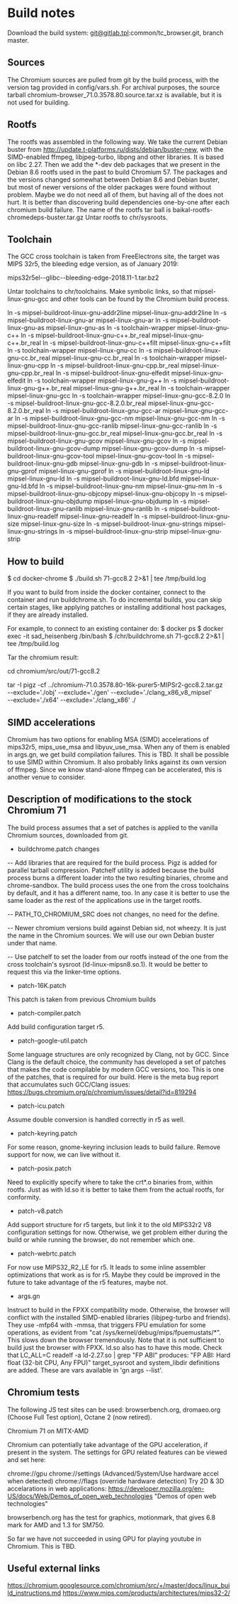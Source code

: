 Build notes
===========

Download the build system: git@gitlab.tpl:common/tc_browser.git, branch master.

Sources
-------

The Chromium sources are pulled from git by the build process, with the version
tag provided in config/vars.sh. For archival purposes, the source tarball
chromium-browser_71.0.3578.80.source.tar.xz is available, but it is not used for
building.   

Rootfs
------

The rootfs was assembled in the following way. We take the current Debian buster
from http://update.t-platforms.ru/dists/debian/buster-new, with the SIMD-enabled
ffmpeg, libjpeg-turbo, libpng and other libraries. It is based on libc 2.27.
Then we add the *-dev deb packages that we present in the Debian 8.6 rootfs used
in the past to build Chromium 57. The packages and the versions changed somewhat
between Debian 8.6 and Debian buster, but most of newer versions of the older
packages were found without problem.  Maybe we do not need all of them, but
having all of the does not hurt.  It is better than discovering build
dependencies one-by-one after each chromium build failure.  The name of the
rootfs tar ball is baikal-rootfs-chromedeps-buster.tar.gz
Untar rootfs to chr/sysroots.

Toolchain
---------

The GCC cross toolchain is taken from FreeElectrons site, the target
was MIPS 32r5, the bleeding edge version, as of January 2019:

mips32r5el--glibc--bleeding-edge-2018.11-1.tar.bz2

Untar toolchains to chr/toolchains. Make symbolic links, so that
mipsel-linux-gnu-gcc and other tools can be found by the Chromium build process.

ln -s  mipsel-buildroot-linux-gnu-addr2line mipsel-linux-gnu-addr2line
ln -s  mipsel-buildroot-linux-gnu-ar mipsel-linux-gnu-ar
ln -s  mipsel-buildroot-linux-gnu-as mipsel-linux-gnu-as
ln -s  toolchain-wrapper mipsel-linux-gnu-c++
ln -s  mipsel-buildroot-linux-gnu-c++.br_real mipsel-linux-gnu-c++.br_real
ln -s  mipsel-buildroot-linux-gnu-c++filt mipsel-linux-gnu-c++filt
ln -s  toolchain-wrapper mipsel-linux-gnu-cc
ln -s  mipsel-buildroot-linux-gnu-cc.br_real mipsel-linux-gnu-cc.br_real
ln -s  toolchain-wrapper mipsel-linux-gnu-cpp
ln -s  mipsel-buildroot-linux-gnu-cpp.br_real mipsel-linux-gnu-cpp.br_real
ln -s  mipsel-buildroot-linux-gnu-elfedit mipsel-linux-gnu-elfedit
ln -s  toolchain-wrapper mipsel-linux-gnu-g++
ln -s  mipsel-buildroot-linux-gnu-g++.br_real mipsel-linux-gnu-g++.br_real
ln -s  toolchain-wrapper mipsel-linux-gnu-gcc
ln -s  toolchain-wrapper mipsel-linux-gnu-gcc-8.2.0
ln -s  mipsel-buildroot-linux-gnu-gcc-8.2.0.br_real mipsel-linux-gnu-gcc-8.2.0.br_real
ln -s  mipsel-buildroot-linux-gnu-gcc-ar mipsel-linux-gnu-gcc-ar
ln -s  mipsel-buildroot-linux-gnu-gcc-nm mipsel-linux-gnu-gcc-nm
ln -s  mipsel-buildroot-linux-gnu-gcc-ranlib mipsel-linux-gnu-gcc-ranlib
ln -s  mipsel-buildroot-linux-gnu-gcc.br_real mipsel-linux-gnu-gcc.br_real
ln -s  mipsel-buildroot-linux-gnu-gcov mipsel-linux-gnu-gcov
ln -s  mipsel-buildroot-linux-gnu-gcov-dump mipsel-linux-gnu-gcov-dump
ln -s  mipsel-buildroot-linux-gnu-gcov-tool mipsel-linux-gnu-gcov-tool
ln -s  mipsel-buildroot-linux-gnu-gdb mipsel-linux-gnu-gdb
ln -s  mipsel-buildroot-linux-gnu-gprof mipsel-linux-gnu-gprof
ln -s  mipsel-buildroot-linux-gnu-ld mipsel-linux-gnu-ld
ln -s  mipsel-buildroot-linux-gnu-ld.bfd mipsel-linux-gnu-ld.bfd
ln -s  mipsel-buildroot-linux-gnu-nm mipsel-linux-gnu-nm
ln -s  mipsel-buildroot-linux-gnu-objcopy mipsel-linux-gnu-objcopy
ln -s  mipsel-buildroot-linux-gnu-objdump mipsel-linux-gnu-objdump
ln -s  mipsel-buildroot-linux-gnu-ranlib mipsel-linux-gnu-ranlib
ln -s  mipsel-buildroot-linux-gnu-readelf mipsel-linux-gnu-readelf
ln -s  mipsel-buildroot-linux-gnu-size mipsel-linux-gnu-size
ln -s  mipsel-buildroot-linux-gnu-strings mipsel-linux-gnu-strings
ln -s  mipsel-buildroot-linux-gnu-strip mipsel-linux-gnu-strip

How to build
------------

$ cd docker-chrome
$ ./build.sh 71-gcc8.2 2>&1 | tee /tmp/build.log

If you want to build from inside the docker container, connect to the container
and run buildchrome.sh.  To do incremental builds, you can skip certain stages,
like applying patches or installing additional host packages, if they are
already installed.

For example, to connect to an existing container do:
$ docker ps
$ docker exec -it sad_heisenberg /bin/bash
$ /chr/buildchrome.sh 71-gcc8.2 2>&1 | tee /tmp/build.log

Tar the chromium result:

cd chromium/src/out/71-gcc8.2

tar -I pigz -cf ../chromium-71.0.3578.80-16k-purer5-MIPSr2-gcc8.2.tar.gz  \
--exclude='./obj' --exclude='./gen' --exclude='./clang_x86_v8_mipsel' \
--exclude='./x64'  --exclude='./clang_x86' ./

SIMD accelerations
------------------

Chromium has two options for enabling MSA (SIMD) accelerations of mips32r5,
mips_use_msa and libyuv_use_msa.  When any of them is enabled in args.gn,
we get build compilation failures. This is TBD. It shall be possible to use
SIMD within Chromium. It also probably links against its own version of
ffmpeg. Since we know stand-alone ffmpeg can be accelerated, this is
another venue to consider.

Description of modifications to the stock Chromium 71
-----------------------------------------------------

The build process assumes that a set of patches is applied to the vanilla
Chromium sources, downloaded from git.

- buildchrome.patch changes

-- Add libraries that are required for the build process. Pigz is added for
parallel tarball compression. Patchelf utility is added because the build
process burns a different loader into the two resulting binaries, chrome and
chrome-sandbox. The build process uses the one from the cross toolchains by
default, and it has a different name, too. In any case it is better to use
the same loader as the rest of the applications use in the target rootfs.

-- PATH_TO_CHROMIUM_SRC does not changes, no need for the define.

-- Newer chromium versions build against Debian sid, not wheezy. It is just the
name in the Chromium sources. We will use our own Debian buster under that name.

-- Use patchelf to set the loader from our rootfs instead of the one from the
cross toolchain's sysroot (ld-linux-mipsn8.so.1). It would be better to request
this via the linker-time options.

- patch-16K.patch

 This patch is taken from previous Chromium builds

- patch-compiler.patch

 Add build configuration target r5.

- patch-google-util.patch

Some language structures are only recognized by Clang, not by GCC. Since Clang
is the default choice, the community has developed a set of patches that makes
the code compilable by modern GCC versions, too. This is one of the patches,
that is required for our build. Here is the meta bug report that accumulates
such GCC/Clang issues:
https://bugs.chromium.org/p/chromium/issues/detail?id=819294

- patch-icu.patch

Assume double conversion is handled correctly in r5 as well.

- patch-keyring.patch

For some reason, gnome-keyring inclusion leads to build failure. Remove support
for now, we can live without it.

- patch-posix.patch

Need to explicitly specify where to take the crt*.o binaries from, within
rootfs. Just as with ld.so it is better to take them from the actual rootfs,
for conformity.

- patch-v8.patch

Add support structure for r5 targets, but link it to the old MIPS32r2 V8
configuration settings for now.  Otherwise, we get problem either during the
build or while running the browser, do not remember which one.

- patch-webrtc.patch

For now use MIPS32_R2_LE for r5. It leads to some inline assembler optimizations
that work as is for r5. Maybe they could be improved in the future to take
advantage of the r5 features, maybe not.

- args.gn

Instruct to build in the FPXX compatibility mode. Otherwise, the browser will
conflict with the installed SIMD-enabled libraries (libjpeg-turbo and friends).
They use -mfp64 with -mmsa, that triggers FPU emulation for some operations, as
evident from "cat /sys/kernel/debug/mips/fpuemustats/*". This slows down the
browser tremendously. Note that it is not sufficient to build just the browser
with FPXX. ld.so also has to have this mode. Check that LC_ALL=C readelf -a
ld-2.27.so | grep "FP ABI" produces: "FP ABI: Hard float (32-bit CPU, Any FPU)"
target_sysroot and system_libdir definitions are added. These are vars available
in 'gn args --list'.

Chromium tests
--------------

The following JS test sites can be used:
browserbench.org, dromaeo.org (Choose Full Test option), Octane 2 (now retired).

Chromium 71 on MITX-AMD

Chromium can potentially take advantage of the GPU acceleration, if present in
the system. The settings for GPU related features can be viewed and set here:

chrome://gpu
chrome://settings (Advanced/System/Use hardware accel when detected)
chrome://flags (override hardware detection)
Try 2D & 3D accelarations in web applications:
https://developer.mozilla.org/en-US/docs/Web/Demos_of_open_web_technologies
"Demos of open web technologies"

browserbench.org has the test for graphics, motionmark, that gives 6.8 mark
for AMD and 1.3 for SM750.

So far we have not succeeded in using GPU for playing youtube in Chromium.
This is TBD.

Useful external links
---------------------

https://chromium.googlesource.com/chromium/src/+/master/docs/linux_build_instructions.md
https://www.mips.com/products/architectures/mips32-2/

